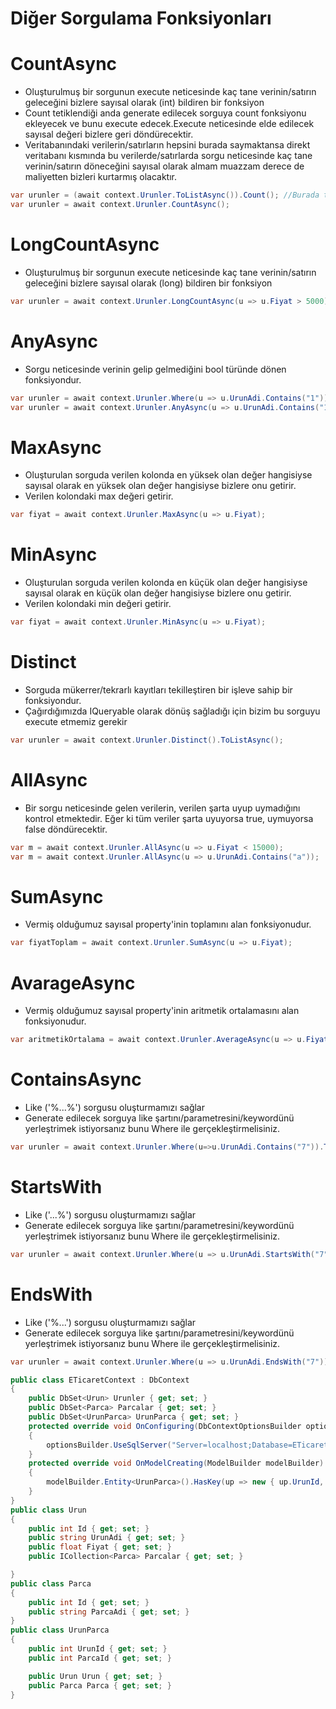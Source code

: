 # Diğer Sorgulama Fonksiyonları
# CountAsync
- Oluşturulmuş bir sorgunun execute neticesinde kaç tane verinin/satırın geleceğini bizlere sayısal olarak (int) bildiren bir fonksiyon
- Count tetiklendiği anda generate edilecek sorguya count fonksiyonu ekleyecek ve bunu execute edecek.Execute neticesinde elde edilecek sayısal değeri bizlere geri döndürecektir.
- Veritabanındaki verilerin/satırların hepsini burada saymaktansa direkt veritabanı kısmında bu verilerde/satırlarda sorgu neticesinde kaç tane verinin/satırın döneceğini sayısal olarak almam muazzam derece de maliyetten bizleri kurtarmış olacaktır. 

```C#
var urunler = (await context.Urunler.ToListAsync()).Count(); //Burada tüm ürünleri çektik ardından bellekte kaç tane olduğunu hesapladık.
var urunler = await context.Urunler.CountAsync();
```

# LongCountAsync
- Oluşturulmuş bir sorgunun execute neticesinde kaç tane verinin/satırın geleceğini bizlere sayısal olarak (long) bildiren bir fonksiyon

```C#
var urunler = await context.Urunler.LongCountAsync(u => u.Fiyat > 5000);
```

# AnyAsync
- Sorgu neticesinde verinin gelip gelmediğini bool türünde dönen fonksiyondur.

```C#
var urunler = await context.Urunler.Where(u => u.UrunAdi.Contains("1")).AnyAsync();
var urunler = await context.Urunler.AnyAsync(u => u.UrunAdi.Contains("1"));
```

# MaxAsync
- Oluşturulan sorguda verilen kolonda en yüksek olan değer hangisiyse sayısal olarak en yüksek olan değer hangisiyse bizlere onu getirir.
- Verilen kolondaki max değeri getirir.

```C#
var fiyat = await context.Urunler.MaxAsync(u => u.Fiyat);
```

# MinAsync
- Oluşturulan sorguda verilen kolonda en küçük olan değer hangisiyse sayısal olarak en küçük olan değer hangisiyse bizlere onu getirir.
- Verilen kolondaki min değeri getirir.

```C#
var fiyat = await context.Urunler.MinAsync(u => u.Fiyat);
```

# Distinct
- Sorguda mükerrer/tekrarlı kayıtları tekilleştiren bir işleve sahip bir fonksiyondur.
- Çağırdığımızda IQueryable olarak dönüş sağladığı için bizim bu sorguyu execute etmemiz gerekir

```C#
var urunler = await context.Urunler.Distinct().ToListAsync();
```

# AllAsync
- Bir sorgu neticesinde gelen verilerin, verilen şarta uyup uymadığını kontrol etmektedir. Eğer ki tüm veriler şarta uyuyorsa true, uymuyorsa false döndürecektir.

```C#
var m = await context.Urunler.AllAsync(u => u.Fiyat < 15000);
var m = await context.Urunler.AllAsync(u => u.UrunAdi.Contains("a"));
```

# SumAsync
- Vermiş olduğumuz sayısal property'inin toplamını alan fonksiyonudur.

```C#
var fiyatToplam = await context.Urunler.SumAsync(u => u.Fiyat);
```

# AvarageAsync
- Vermiş olduğumuz sayısal property'inin aritmetik ortalamasını alan fonksiyonudur.

```C#
var aritmetikOrtalama = await context.Urunler.AverageAsync(u => u.Fiyat);
```

# ContainsAsync
- Like ('%...%') sorgusu oluşturmamızı sağlar
- Generate edilecek sorguya like şartını/parametresini/keywordünü yerleştrimek istiyorsanız bunu Where ile gerçekleştirmelisiniz.

```C#
var urunler = await context.Urunler.Where(u=>u.UrunAdi.Contains("7")).ToListAsync();
```

# StartsWith
- Like ('...%') sorgusu oluşturmamızı sağlar
- Generate edilecek sorguya like şartını/parametresini/keywordünü yerleştrimek istiyorsanız bunu Where ile gerçekleştirmelisiniz.

```C#
var urunler = await context.Urunler.Where(u => u.UrunAdi.StartsWith("7")).ToListAsync();
```

# EndsWith
- Like ('%...') sorgusu oluşturmamızı sağlar
- Generate edilecek sorguya like şartını/parametresini/keywordünü yerleştrimek istiyorsanız bunu Where ile gerçekleştirmelisiniz.

```C#
var urunler = await context.Urunler.Where(u => u.UrunAdi.EndsWith("7")).ToListAsync();
```

```C#
public class ETicaretContext : DbContext
{
    public DbSet<Urun> Urunler { get; set; }
    public DbSet<Parca> Parcalar { get; set; }
    public DbSet<UrunParca> UrunParca { get; set; }
    protected override void OnConfiguring(DbContextOptionsBuilder optionsBuilder)
    {
        optionsBuilder.UseSqlServer("Server=localhost;Database=ETicaretDB;Trusted_Connection=true;");
    }
    protected override void OnModelCreating(ModelBuilder modelBuilder)
    {
        modelBuilder.Entity<UrunParca>().HasKey(up => new { up.UrunId, up.ParcaId });
    }
}
public class Urun
{
    public int Id { get; set; }
    public string UrunAdi { get; set; }
    public float Fiyat { get; set; }
    public ICollection<Parca> Parcalar { get; set; }

}
public class Parca
{
    public int Id { get; set; }
    public string ParcaAdi { get; set; }
}
public class UrunParca
{
    public int UrunId { get; set; }
    public int ParcaId { get; set; }

    public Urun Urun { get; set; }
    public Parca Parca { get; set; }
}
```